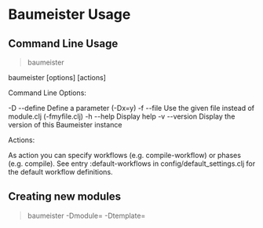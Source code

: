 Baumeister Usage
================

Command Line Usage
------------------

> baumeister 

baumeister [options] [actions]

Command Line Options:

-D	--define	Define a parameter (-Dx=y)
-f	--file		Use the given file instead of module.clj (-fmyfile.clj)
-h	--help		Display help
-v	--version	Display the version of this Baumeister instance

Actions:

As action you can specify workflows (e.g. compile-workflow) or phases (e.g. compile).
See entry :default-workflows in config/default_settings.clj for the default workflow definitions.


Creating new modules
--------------------

> baumeister -Dmodule=<module name> -Dtemplate=<template name> new-workflow

Supported templates: java, aspectj, clojure, baumeister-plugin, baumeister-template

Module Configuration
--------------------

The configuration file per module is module.clj in the root directory of the module.
It contains a vector of paeameters, which are specified as key value pairs.

The required parameters are 

 * module	Identifier of this module.
 * project	Identifier of the project of this module
 * version	Version of this module
 * plugins 	List of plugins for this module

You can find the default configuration in config/module_defaults.clj.
In this file the default workflows, repositories and various other
parameters are defined.

If you want to overwrite some of the parameters on a global basis,
please don't change the module_defaults.clj file. Instead copy the
file config/settings.clj to $HOME/.Baumeister/settings.clj and change
it to your needs.

Workflows
---------
Each workflow consists of phases (which can be other workflows).

Phases
------
Each phase consists of 3 steps
 * pre-<phase-name>
 * <phase-name>
 * post-<phase-name>

Steps
-----
The registered functions get executed in order of the plugin declaration for pre-phase step and phase step. For post-phase steps the registered functions get executed in reverse order of the plugin declaration.


Dependency Management
---------------------
Baumeister provides transitive dependency management and can use Baumeister and Maven repositories for dependency resolution.

Dependency properties:

artifact target optional exclusions

Artifact properties:

project module version name type

Plugins
-------
A plugin registers parameters and functions for steps of workflow phases.

Existing Plugins:

Module Creation
 * org.soulspace.baumeister/GenesisPlugin

Dependency Resolution
 * org.soulspace.baumeister/DependencyPlugin

Compiler
 * org.soulspace.baumeister/AspectJPlugin
 * org.soulspace.baumeister/ClojurePlugin
 * org.soulspace.baumeister/GroovyPlugin
 * org.soulspace.baumeister/JavaPlugin
 * org.soulspace.baumeister/ScalaPlugin

API Documentation
 * org.soulspace.baumeister/AspectJDocPlugin
 * org.soulspace.baumeister/JavaDocPlugin

Packaging
 * org.soulspace.baumeister/PackagePlugin

Testing
 * org.soulspace.baumeister/ClojureTestPlugin
 * org.soulspace.baumeister/JUnitPlugin

Code Coverage
 * org.soulspace.baumeister/CoberturaPlugin

Static Code Analysis
 * org.soulspace.baumeister/CheckstylePlugin
 * org.soulspace.baumeister/FindbugsPlugin
 * org.soulspace.baumeister/JDependPlugin
 * org.soulspace.baumeister/PMDPlugin

Generators
 * org.soulspace.baumeister/MDDGeneratorPlugin
 * org.soulspace.baumeister/PlantUMLPlugin

Integration
 * org.soulspace.baumeister/EclipsePlugin
 * org.soulspace.baumeister/MavenPlugin
 * org.soulspace.baumeister/MarkdownPlugin

Work in progress, not yet functional
 * org.soulspace.baumeister/ClojureDocPlugin
 * org.soulspace.baumeister/DistributionPlugin
 * org.soulspace.baumeister/JythonPlugin
 * org.soulspace.baumeister/SitePlugin


